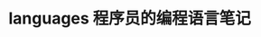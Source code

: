 # languages 程序员的编程语言笔记        
     
                   
              
                         
       
           
 
 
 

